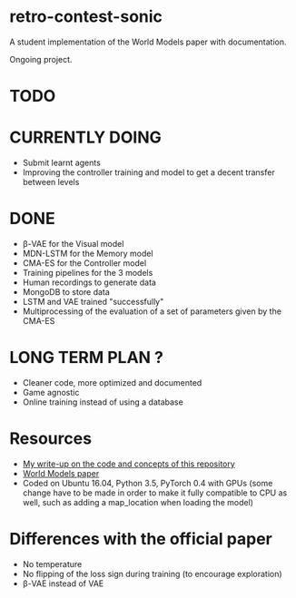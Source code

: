 # retro-contest-sonic

A student implementation of the World Models paper with documentation.

Ongoing project.


# TODO


# CURRENTLY DOING

* Submit learnt
 agents
* Improving the controller training and model to get a decent transfer between levels

# DONE

* β-VAE for the Visual model
* MDN-LSTM for the Memory model
* CMA-ES for the Controller model
* Training pipelines for the 3 models
* Human recordings to generate data
* MongoDB to store data
* LSTM and VAE trained "successfully"
* Multiprocessing of the evaluation of a set of parameters given by the CMA-ES


# LONG TERM PLAN ?

* Cleaner code, more optimized and documented
* Game agnostic
* Online training instead of using a database


# Resources

* [My write-up on the code and concepts of this repository](https://dylandjian.github.io/world-models/)
* [World Models paper](https://arxiv.org/pdf/1803.10122.pdf)
* Coded on Ubuntu 16.04, Python 3.5, PyTorch 0.4 with GPUs (some change have to be made in order to make it fully compatible to CPU as well, such as adding a map_location when loading the model)


# Differences with the official paper

* No temperature
* No flipping of the loss sign during training (to encourage exploration)
* β-VAE instead of VAE